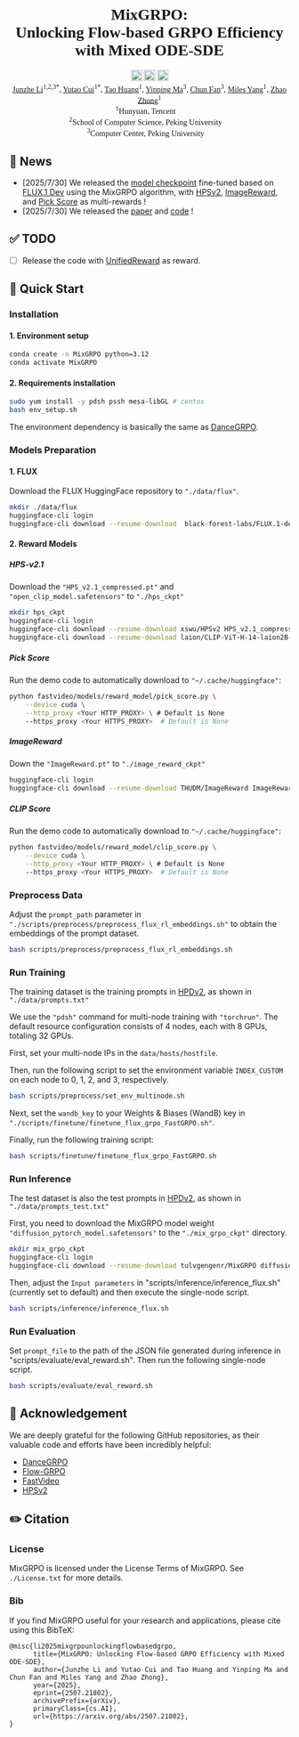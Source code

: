 <div align="center" style="font-family: charter;">
<h1>MixGRPO:</br>Unlocking Flow-based GRPO Efficiency with Mixed ODE-SDE</h1>


<a href="https://arxiv.org/abs/2507.21802" target="_blank">
    <img alt="arXiv" src="https://img.shields.io/badge/arXiv-MixGRPO-red?logo=arxiv" height="20" /></a>
<a href="https://tulvgengenr.github.io/MixGRPO-Project-Page/" target="_blank">
    <img alt="Website" src="https://img.shields.io/badge/💻_Project-MixGRPO-blue.svg" height="20" /></a>
<a href="https://huggingface.co/tulvgengenr/MixGRPO" target="_blank">
    <img alt="" src="https://img.shields.io/badge/%F0%9F%A4%97%20_Model-MixGRPO-ffc107?color=ffc107&logoColor=white" height="20" /></a>

<div>
    <a href="https://scholar.google.com/citations?user=lQsMoJsAAAAJ&hl=en&oi=ao" target="_blank">Junzhe Li</a><sup>1,</sup><sup>2,</sup><sup>3</sup><sup>*</sup>,</span>
    <a href="https://scholar.google.com/citations?user=TSMchWcAAAAJ&hl=en&oi=ao" target="_blank">Yutao Cui</a><sup>1</sup><sup>*</sup>, </span>
    <a href="https://scholar.google.com/citations?hl=en&user=TaM4e4wAAAAJ" target="_blank">Tao Huang</a><sup>1</sup>,</span>
    <a href="" target="_blank">Yinping Ma</a><sup>3</sup>,</span>
    <a href="https://scholar.google.com/citations?hl=en&user=0ZZamLoAAAAJ&view_op=list_works&sortby=pubdate" target="_blank">Chun Fan</a><sup>3</sup>,</span>
    <a href="" target="_blank">Miles Yang</a><sup>1</sup>,</span>
    <a href="https://scholar.google.com/citations?user=igtXP_kAAAAJ&hl=en" target="_blank">Zhao Zhong</a><sup>1</sup></span>
</div>

<div>
    <sup>1</sup>Hunyuan, Tencent&emsp;
    </br>
    <sup>2</sup>School of Computer Science, Peking University&emsp;
    </br>
    <sup>3</sup>Computer Center, Peking University&emsp;
</div>


</div>      

## 📝 News
- [2025/7/30] We released the [model checkpoint](https://huggingface.co/tulvgengenr/MixGRPO) fine-tuned based on [FLUX.1 Dev](https://huggingface.co/black-forest-labs/FLUX.1-dev) using the MixGRPO algorithm, with [HPSv2](https://github.com/tgxs002/HPSv2), [ImageReward](https://huggingface.co/zai-org/ImageReward), and [Pick Score](https://github.com/yuvalkirstain/PickScore) as multi-rewards !
- [2025/7/30] We released the [paper](https://arxiv.org/abs/2507.21802) and [code](https://github.com/Tencent-Hunyuan/MixGRPO) !

## ✅ TODO
- [ ] Release the code with [UnifiedReward](https://github.com/CodeGoat24/UnifiedReward) as reward.

## 🚀 Quick Start

### Installation

#### 1. Environment setup
```bash
conda create -n MixGRPO python=3.12
conda activate MixGRPO
```

#### 2. Requirements installation
```bash
sudo yum install -y pdsh pssh mesa-libGL # centos
bash env_setup.sh
```
The environment dependency is basically the same as [DanceGRPO](https://github.com/XueZeyue/DanceGRPO).

### Models Preparation

#### 1. FLUX
Download the FLUX HuggingFace repository to `"./data/flux"`.
```bash
mkdir ./data/flux
huggingface-cli login
huggingface-cli download --resume-download  black-forest-labs/FLUX.1-dev --local-dir ./data/flux
```

#### 2. Reward Models

##### HPS-v2.1
Download the `"HPS_v2.1_compressed.pt"` and `"open_clip_model.safetensors"` to `"./hps_ckpt"`
```bash
mkdir hps_ckpt
huggingface-cli login
huggingface-cli download --resume-download xswu/HPSv2 HPS_v2.1_compressed.pt --local-dir ./hps_ckpt/
huggingface-cli download --resume-download laion/CLIP-ViT-H-14-laion2B-s32B-b79K open_clip_pytorch_model.bin --local-dir ./hps_ckpt/
```

##### Pick Score
Run the demo code to automatically download to `"~/.cache/huggingface"`:
```bash
python fastvideo/models/reward_model/pick_score.py \
    --device cuda \
    --http_proxy <Your HTTP_PROXY> \ # Default is None
    --https_proxy <Your HTTPS_PROXY>  # Default is None
```

##### ImageReward
Down the `"ImageReward.pt"` to `"./image_reward_ckpt"`
```bash
huggingface-cli login
huggingface-cli download --resume-download THUDM/ImageReward ImageReward.pt --local-dir ./image_reward_ckpt/
```

##### CLIP Score
Run the demo code to automatically download to `"~/.cache/huggingface"`:
```bash
python fastvideo/models/reward_model/clip_score.py \
    --device cuda \
    --http_proxy <Your HTTP_PROXY> \ # Default is None
    --https_proxy <Your HTTPS_PROXY>  # Default is None
```

### Preprocess Data
Adjust the `prompt_path` parameter in `"./scripts/preprocess/preprocess_flux_rl_embeddings.sh"` to obtain the embeddings of the prompt dataset.
```bash
bash scripts/preprocess/preprocess_flux_rl_embeddings.sh
```

### Run Training
The training dataset is the training prompts in [HPDv2](https://huggingface.co/datasets/ymhao/HPDv2), as shown in `"./data/prompts.txt"`

We use the `"pdsh"` command for multi-node training with `"torchrun"`. The default resource configuration consists of 4 nodes, each with 8 GPUs, totaling 32 GPUs.

First, set your multi-node IPs in the `data/hosts/hostfile`.

Then, run the following script to set the environment variable `INDEX_CUSTOM` on each node to 0, 1, 2, and 3, respectively.
```bash
bash scripts/preprocess/set_env_multinode.sh
```

Next, set the `wandb_key` to your Weights & Biases (WandB) key in `"./scripts/finetune/finetune_flux_grpo_FastGRPO.sh"`.

Finally, run the following training script:
```bash
bash scripts/finetune/finetune_flux_grpo_FastGRPO.sh
```

### Run Inference
The test dataset is also the test prompts in [HPDv2](https://huggingface.co/datasets/ymhao/HPDv2), as shown in `"./data/prompts_test.txt"`

First, you need to download the MixGRPO model weight `"diffusion_pytorch_model.safetensors"` to the `"./mix_grpo_ckpt"` directory.
```bash
mkdir mix_grpo_ckpt
huggingface-cli login
huggingface-cli download --resume-download tulvgengenr/MixGRPO diffusion_pytorch_model.safetensors --local-dir ./mix_grpo_ckpt/
```
Then, adjust the `Input parameters` in "scripts/inference/inference_flux.sh" (currently set to default) and then execute the single-node script.
```bash
bash scripts/inference/inference_flux.sh
```

### Run Evaluation
Set `prompt_file` to the path of the JSON file generated during inference in "scripts/evaluate/eval_reward.sh". Then run the following single-node script.
```bash
bash scripts/evaluate/eval_reward.sh
```


## 🤝 Acknowledgement

We are deeply grateful for the following GitHub repositories, as their valuable code and efforts have been incredibly helpful:

* [DanceGRPO](https://github.com/XueZeyue/DanceGRPO)
* [Flow-GRPO](https://github.com/yifan123/flow_grpo)
* [FastVideo](https://github.com/hao-ai-lab/FastVideo)
* [HPSv2](https://github.com/tgxs002/HPSv2)


## ✏️ Citation

### License
MixGRPO is licensed under the License Terms of MixGRPO. See `./License.txt` for more details.

### Bib
If you find MixGRPO useful for your research and applications, please cite using this BibTeX:
```
@misc{li2025mixgrpounlockingflowbasedgrpo,
      title={MixGRPO: Unlocking Flow-based GRPO Efficiency with Mixed ODE-SDE}, 
      author={Junzhe Li and Yutao Cui and Tao Huang and Yinping Ma and Chun Fan and Miles Yang and Zhao Zhong},
      year={2025},
      eprint={2507.21802},
      archivePrefix={arXiv},
      primaryClass={cs.AI},
      url={https://arxiv.org/abs/2507.21802}, 
}
```